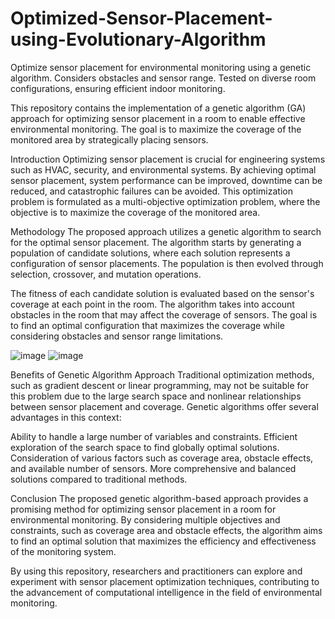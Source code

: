 # Optimized-Sensor-Placement-using-Evolutionary-Algorithm
 Optimize sensor placement for environmental monitoring using a genetic algorithm. Considers obstacles and sensor range. Tested on diverse room configurations, ensuring efficient indoor monitoring.


This repository contains the implementation of a genetic algorithm (GA) approach for optimizing sensor placement in a room to enable effective environmental monitoring. The goal is to maximize the coverage of the monitored area by strategically placing sensors.

Introduction
Optimizing sensor placement is crucial for engineering systems such as HVAC, security, and environmental systems. By achieving optimal sensor placement, system performance can be improved, downtime can be reduced, and catastrophic failures can be avoided. This optimization problem is formulated as a multi-objective optimization problem, where the objective is to maximize the coverage of the monitored area.

Methodology
The proposed approach utilizes a genetic algorithm to search for the optimal sensor placement. The algorithm starts by generating a population of candidate solutions, where each solution represents a configuration of sensor placements. The population is then evolved through selection, crossover, and mutation operations.

The fitness of each candidate solution is evaluated based on the sensor's coverage at each point in the room. The algorithm takes into account obstacles in the room that may affect the coverage of sensors. The goal is to find an optimal configuration that maximizes the coverage while considering obstacles and sensor range limitations.

![image](https://github.com/aa05420/Optimized-Sensor-Placement-using-Evolutionary-Algorithm/assets/62726090/0f07ebce-b9d7-4ef4-9dc8-225e83fe10d1)
![image](https://github.com/aa05420/Optimized-Sensor-Placement-using-Evolutionary-Algorithm/assets/62726090/b2bfe524-f6e4-43fe-8393-62a7ef62a85f)

Benefits of Genetic Algorithm Approach
Traditional optimization methods, such as gradient descent or linear programming, may not be suitable for this problem due to the large search space and nonlinear relationships between sensor placement and coverage. Genetic algorithms offer several advantages in this context:

Ability to handle a large number of variables and constraints.
Efficient exploration of the search space to find globally optimal solutions.
Consideration of various factors such as coverage area, obstacle effects, and available number of sensors.
More comprehensive and balanced solutions compared to traditional methods.

Conclusion
The proposed genetic algorithm-based approach provides a promising method for optimizing sensor placement in a room for environmental monitoring. By considering multiple objectives and constraints, such as coverage area and obstacle effects, the algorithm aims to find an optimal solution that maximizes the efficiency and effectiveness of the monitoring system.

By using this repository, researchers and practitioners can explore and experiment with sensor placement optimization techniques, contributing to the advancement of computational intelligence in the field of environmental monitoring.
